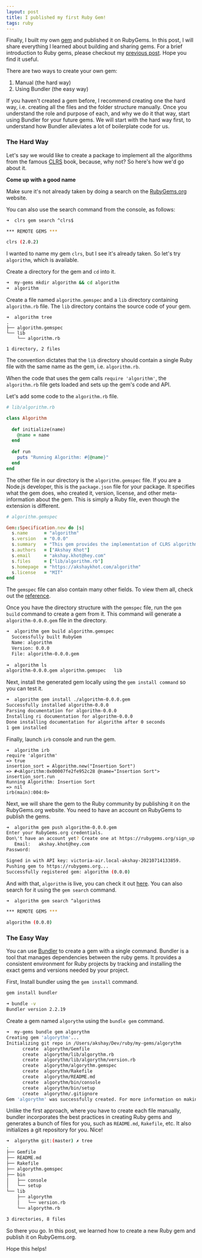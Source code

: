 ```yaml
---
layout: post
title: I published my first Ruby Gem!
tags: ruby
---
```


Finally, I built my own [gem](https://rubygems.org/gems/algorithm) and published it on RubyGems. In this post, I will share everything I learned about building and sharing gems. For a brief introduction to Ruby gems, please checkout my [previous post](/introduction-to-ruby-gems/). Hope you find it useful. 

There are two ways to create your own gem:
1. Manual (the hard way)
2. Using Bundler (the easy way)

If you haven't created a gem before, I recommend creating one the hard way, i.e. creating all the files and the folder structure manually. Once you understand the role and purpose of each, and why we do it that way, start using Bundler for your future gems. We will start with the hard way first, to understand how Bundler alleviates a lot of boilerplate code for us. 

### The Hard Way

Let's say we would like to create a package to implement all the algorithms from the famous [CLRS](https://mitpress.mit.edu/books/introduction-algorithms) book, because, why not? So here's how we'd go about it. 

**Come up with a good name**

Make sure it's not already taken by doing a search on the [RubyGems.org](https://rubygems.org/) website. 

You can also use the search command from the console, as follows:

```bash
➜  clrs gem search ^clrs$

*** REMOTE GEMS ***

clrs (2.0.2)
```

I wanted to name my gem `clrs`, but I see it's already taken. So let's try `algorithm`, which is available. 

Create a directory for the gem and `cd` into it. 

```bash
➜  my-gems mkdir algorithm && cd algorithm
➜  algorithm
```

Create a file named `algorithm.gemspec` and a `lib` directory containing `algorithm.rb` file. The `lib` directory contains the source code of your gem. 

```shell
➜  algorithm tree
.
├── algorithm.gemspec
└── lib
    └── algorithm.rb

1 directory, 2 files
```

The convention dictates that the `lib` directory should contain a single Ruby file with the same name as the gem, i.e. `algorithm.rb`. 

When the code that uses the gem calls `require 'algorithm'`, the `algorithm.rb` file gets loaded and sets up the gem's code and API. 

Let's add some code to the `algorithm.rb` file. 

```ruby
# lib/algorithm.rb

class Algorithm
  
  def initialize(name)
    @name = name
  end
  
  def run
    puts "Running Algorithm: #{@name}"
  end
end
```

The other file in our directory is the `algorithm.gemspec` file. If you are a Node.js developer, this is the `package.json` file for your package. It specifies what the gem does, who created it,  version, license, and other meta-information about the gem. This is simply a Ruby file, even though the extension is different. 

```ruby
# algorithm.gemspec

Gem::Specification.new do |s|
  s.name      = "algorithm"
  s.version   = "0.0.0"
  s.summary   = "This gem provides the implementation of CLRS algorithms"
  s.authors   = ["Akshay Khot"]
  s.email     = "akshay.khot@hey.com"
  s.files     = ["lib/algorithm.rb"]
  s.homepage  = "https://akshaykhot.com/algorithm"
  s.license   = "MIT"
end
```

The `gemspec` file can also contain many other fields. To view them all, check out the [reference](https://guides.rubygems.org/specification-reference/). 

Once you have the directory structure with the `gemspec` file, run the `gem build` command to create a gem from it. This command will generate a `algorithm-0.0.0.gem` file in the directory. 

```bash
➜  algorithm gem build algorithm.gemspec
  Successfully built RubyGem
  Name: algorithm
  Version: 0.0.0
  File: algorithm-0.0.0.gem
  
➜  algorithm ls
algorithm-0.0.0.gem algorithm.gemspec   lib
```

Next, install the generated gem locally using the `gem install command` so you can test it. 

```bash
➜  algorithm gem install ./algorithm-0.0.0.gem
Successfully installed algorithm-0.0.0
Parsing documentation for algorithm-0.0.0
Installing ri documentation for algorithm-0.0.0
Done installing documentation for algorithm after 0 seconds
1 gem installed
```

Finally, launch `irb` console and run the gem. 

```shell
➜  algorithm irb
require 'algorithm'
=> true
insertion_sort = Algorithm.new("Insertion Sort")
=> #<Algorithm:0x00007fe2fe952c28 @name="Insertion Sort">
insertion_sort.run
Running Algorithm: Insertion Sort
=> nil
irb(main):004:0>
```

Next, we will share the gem to the Ruby community by publishing it on the RubyGems.org website. You need to have an account on RubyGems to publish the gems.

```bash
➜  algorithm gem push algorithm-0.0.0.gem
Enter your RubyGems.org credentials.
Don\'t have an account yet? Create one at https://rubygems.org/sign_up
   Email:   akshay.khot@hey.com
Password:

Signed in with API key: victoria-air.local-akshay-20210714133859.
Pushing gem to https://rubygems.org...
Successfully registered gem: algorithm (0.0.0)
```

And with that, `algorithm` is live, you can check it out [here](https://rubygems.org/gems/algorithm). You can also search for it using the `gem search` command. 

```bash
➜  algorithm gem search ^algorithm$

*** REMOTE GEMS ***

algorithm (0.0.0)
```

### The Easy Way

You can use [Bundler](https://bundler.io/) to create a gem with a single command. Bundler is a tool that manages dependencies between the ruby gems. It provides a consistent environment for Ruby projects by tracking and installing the exact gems and versions needed by your project. 

First, Install bundler using the `gem install` command. 

```bash
gem install bundler

➜ bundle -v
Bundler version 2.2.19
```

Create a gem named  `algorythm` using the `bundle gem` command. 

```bash
➜  my-gems bundle gem algorythm
Creating gem 'algorythm'...
Initializing git repo in /Users/akshay/Dev/ruby/my-gems/algorythm
      create  algorythm/Gemfile
      create  algorythm/lib/algorythm.rb
      create  algorythm/lib/algorythm/version.rb
      create  algorythm/algorythm.gemspec
      create  algorythm/Rakefile
      create  algorythm/README.md
      create  algorythm/bin/console
      create  algorythm/bin/setup
      create  algorythm/.gitignore
Gem 'algorythm' was successfully created. For more information on making a RubyGem visit https://bundler.io/guides/creating_gem.html
```

Unlike the first approach, where you have to create each file manually, bundler incorporates the best practices in creating Ruby gems and generates a bunch of files for you, such as `README.md`, `Rakefile`, etc. It also initializes a git repository for you. Nice!

```bash
➜  algorythm git:(master) ✗ tree
.
├── Gemfile
├── README.md
├── Rakefile
├── algorythm.gemspec
├── bin
│   ├── console
│   └── setup
└── lib
    ├── algorythm
    │   └── version.rb
    └── algorythm.rb

3 directories, 8 files
```

So there you go. In this post, we learned how to create a new Ruby gem and publish it on RubyGems.org. 

Hope this helps!